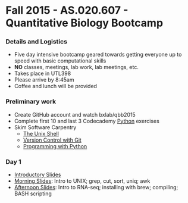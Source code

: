 Fall 2015 - AS.020.607 - Quantitative Biology Bootcamp
======================================================

### Details and Logistics

- Five day intensive bootcamp geared towards getting everyone up to speed with basic computational skills
- **NO** classes, meetings, lab work, lab meetings, etc.
- Takes place in UTL398
- Please arrive by 8:45am
- Coffee and lunch will be provided

### Preliminary work

- Create GitHub account and watch bxlab/qbb2015
- Complete first 10 and last 3 Codecademy [Python](https://www.codecademy.com/tracks/python) exercises
- Skim Software Carpentry
  - [The Unix Shell](http://swcarpentry.github.io/shell-novice/)
  - [Version Control with Git](http://swcarpentry.github.io/git-novice/)
  - [Programming with Python](http://swcarpentry.github.io/python-novice-inflammation/)

### Day 1

- [Introductory Slides](https://drive.google.com/open?id=0B5sz_r5b4JZGSHpxb3hWM0VpMGM)
- [Morning Slides](https://dl.dropboxusercontent.com/u/169950361/150824-QBB2015-Day1-morning.key.pdf): Intro to UNIX; grep, cut, sort, uniq; awk
- [Afternoon Slides](https://dl.dropboxusercontent.com/u/169950361/150824-QBB2015-Day1-morning.key.pdf): Intro to RNA-seq; installing with brew; compiling; BASH scripting
